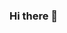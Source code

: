 ### Hi there 👋

<!--
**JoshuaW13/JoshuaW13** is a ✨ _special_ ✨ repository because its `README.md` (this file) appears on your GitHub profile.

My name is Josh
